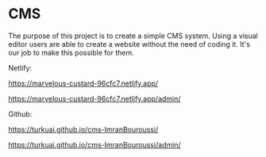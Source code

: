 # CMS

The purpose of this project is to create a simple CMS system. Using a visual editor users are able to create a website without the need of coding it. It's our job to make this possible for them.
 
Netlify:

https://marvelous-custard-96cfc7.netlify.app/

https://marvelous-custard-96cfc7.netlify.app/admin/

Github:

https://turkuai.github.io/cms-ImranBouroussi/

https://turkuai.github.io/cms-ImranBouroussi/admin/